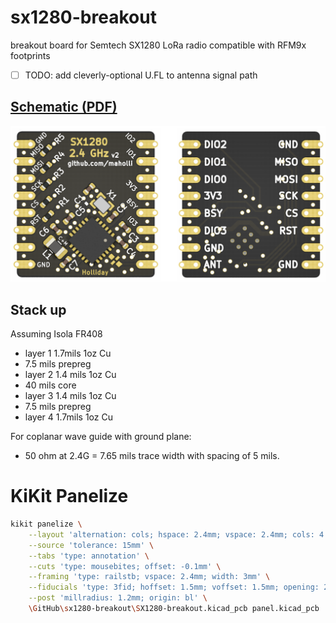 # sx1280-breakout
breakout board for Semtech SX1280 LoRa radio compatible with RFM9x footprints

 - [ ] TODO: add cleverly-optional U.FL to antenna signal path

## [Schematic (PDF)](SX1280-breakout.pdf)

<p align="middle">
  <img width="600" src="board.PNG">
</p>

## Stack up
Assuming Isola FR408
 - layer 1 1.7mils 1oz Cu
 - 7.5 mils prepreg
 - layer 2 1.4 mils 1oz Cu
 - 40 mils core
 - layer 3 1.4 mils 1oz Cu
 - 7.5 mils prepreg
 - layer 4 1.7mils 1oz Cu

For coplanar wave guide with ground plane:
 - 50 ohm at 2.4G = 7.65 mils trace width with spacing of 5 mils.

# KiKit Panelize
```bash
kikit panelize \
    --layout 'alternation: cols; hspace: 2.4mm; vspace: 2.4mm; cols: 4' \
    --source 'tolerance: 15mm' \
    --tabs 'type: annotation' \
    --cuts 'type: mousebites; offset: -0.1mm' \
    --framing 'type: railstb; vspace: 2.4mm; width: 3mm' \
    --fiducials 'type: 3fid; hoffset: 1.5mm; voffset: 1.5mm; opening: 2mm' \
    --post 'millradius: 1.2mm; origin: bl' \
    \GitHub\sx1280-breakout\SX1280-breakout.kicad_pcb panel.kicad_pcb
```
